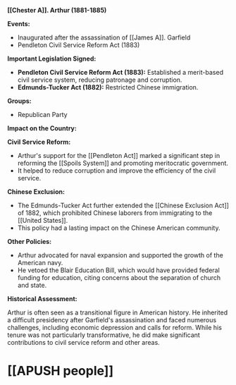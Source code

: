 **[[Chester A]]. Arthur (1881-1885)**

**Events:**

* Inaugurated after the assassination of [[James A]]. Garfield
* Pendleton Civil Service Reform Act (1883)

**Important Legislation Signed:**

* **Pendleton Civil Service Reform Act (1883):** Established a merit-based civil service system, reducing patronage and corruption.
* **Edmunds-Tucker Act (1882):** Restricted Chinese immigration.

**Groups:**

* Republican Party

**Impact on the Country:**

**Civil Service Reform:**

* Arthur's support for the [[Pendleton Act]] marked a significant step in reforming the [[Spoils System]] and promoting meritocratic government.
* It helped to reduce corruption and improve the efficiency of the civil service.

**Chinese Exclusion:**

* The Edmunds-Tucker Act further extended the [[Chinese Exclusion Act]] of 1882, which prohibited Chinese laborers from immigrating to the [[United States]].
* This policy had a lasting impact on the Chinese American community.

**Other Policies:**

* Arthur advocated for naval expansion and supported the growth of the American navy.
* He vetoed the Blair Education Bill, which would have provided federal funding for education, citing concerns about the separation of church and state.

**Historical Assessment:**

Arthur is often seen as a transitional figure in American history. He inherited a difficult presidency after Garfield's assassination and faced numerous challenges, including economic depression and calls for reform. While his tenure was not particularly transformative, he did make significant contributions to civil service reform and other areas.
# [[APUSH people]]